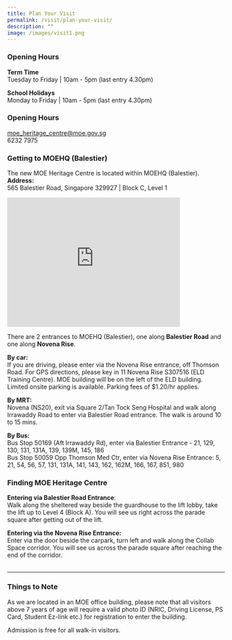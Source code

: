 ```yaml
---
title: Plan Your Visit
permalink: /visit/plan-your-visit/
description: ""
image: /images/visit1.png
---
```

### **Opening Hours**
**Term Time**<br>
Tuesday to Friday | 10am - 5pm (last entry 4.30pm)

**School Holidays**<br>
Monday to Friday | 10am - 5pm (last entry
4.30pm)
### **Opening Hours**
[moe_heritage_centre@moe.gov.sg](mailto:moe_heritage_centre@moe.gov.sg) 
<br>
6232 7975

### **Getting to MOEHQ (Balestier)**
The new MOE Heritage Centre is located within MOEHQ (Balestier).<br>
**Address:**<br>
565 Balestier Road, Singapore 329927 | Block C, Level 1

<iframe loading="lazy" allowfullscreen="" style="border:0;" height="300" width="400" src="https://www.google.com/maps/embed?pb=!1m18!1m12!1m3!1d3988.7503137509107!2d103.84271531426543!3d1.3257380620229395!2m3!1f0!2f0!3f0!3m2!1i1024!2i768!4f13.1!3m3!1m2!1s0x31da1a40abcf9e23%3A0xa654727479cc25a7!2sMOE%20Heritage%20Centre!5e0!3m2!1sen!2ssg!4v1679640780607!5m2!1sen!2ssg"></iframe>

There are 2 entrances to MOEHQ (Balestier), one along&nbsp;**Balestier Road**&nbsp;and one along&nbsp;**Novena Rise**.

**By car:**<br>
If you are driving, please enter via the Novena Rise entrance, off Thomson Road. For GPS directions, please key in 11 Novena Rise S307516 (ELD Training Centre). MOE building will be on the left of the ELD building.<br>
Limited onsite parking is available. Parking fees of $1.20/hr applies.

**By MRT:**<br>
Novena (NS20), exit via Square 2/Tan Tock Seng Hospital and walk along Irrawaddy Road to enter via Balestier Road entrance. The walk is around 10 to 15 mins.

**By Bus:**<br>
Bus Stop 50169 (Aft Irrawaddy Rd), enter via Balestier Entrance - 21, 129, 130, 131, 131A, 139, 139M, 145, 186<br>
Bus Stop 50059 Opp Thomson Med Ctr, enter via Novena Rise Entrance: 5, 21, 54, 56, 57, 131, 131A, 141, 143, 162, 162M, 166, 167, 851, 980

### **Finding MOE Heritage Centre**
**Entering via Balestier Road Entrance**:<br>
Walk along the sheltered way beside the guardhouse to the lift lobby, take the lift up to Level 4 (Block A). You will see us right across the parade square after getting out of the lift.

**Entering via the Novena Rise Entrance:**<br>
Enter via the door beside the carpark, turn left and walk along the Collab Space corridor. You will see us across the parade square after reaching the end of the corridor.
<br><br>

--------------------------------------------

### **Things to Note**
As we are located in an MOE office building, please note that all visitors above 7 years of age will require a valid photo ID (NRIC, Driving License, PS Card, Student Ez-link etc.) for registration to enter the building.

Admission is free for all walk-in visitors.
